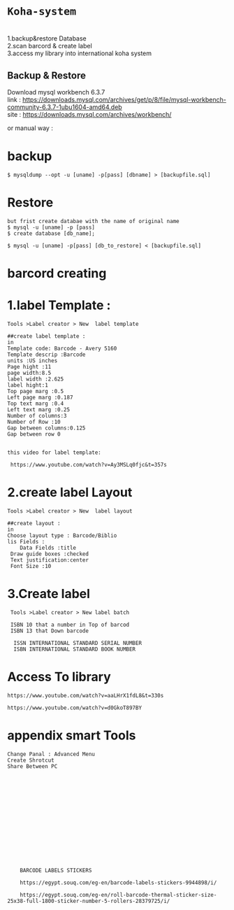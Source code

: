 # `Koha-system`


# 
1.backup&restore Database <br>
2.scan barcord & create label <br>
3.access my library into international  koha system <br>


## Backup & Restore  
Download mysql workbench 6.3.7 <br>
link : https://downloads.mysql.com/archives/get/p/8/file/mysql-workbench-community-6.3.7-1ubu1604-amd64.deb <br>
site : https://downloads.mysql.com/archives/workbench/ <br>

or manual way :
# backup
    $ mysqldump --opt -u [uname] -p[pass] [dbname] > [backupfile.sql]
 
# Restore
    but frist create databae with the name of original name
    $ mysql -u [uname] -p [pass] 
    $ create database [db_name];
    
    $ mysql -u [uname] -p[pass] [db_to_restore] < [backupfile.sql]

    
# barcord creating 

  
   
# 1.label Template :

    Tools >Label creator > New  label template 
    
    ##create label template :
    in 
    Template code: Barcode - Avery 5160
    Template descrip :Barcode
    units :US inches
    Page hight :11
    page width:8.5
    label width :2.625
    label hight:1
    Top page marg :0.5
    Left page marg :0.187
    Top text marg :0.4
    Left text marg :0.25
    Number of columns:3
    Number of Row :10
    Gap between columns:0.125
    Gap between row 0
    
     
    this video for label template:
    
     https://www.youtube.com/watch?v=Ay3MSLq0fjc&t=357s
     
# 2.create label Layout
    Tools >Label creator > New  label layout 
    
    ##create layout :
    in
    Choose layout type : Barcode/Biblio
    lis Fields :
        Data Fields :title
     Draw guide boxes :checked
     Text justification:center
     Font Size :10


#  3.Create label 
    
     Tools >Label creator > New label batch  
     
     ISBN 10 that a number in Top of barcod
     ISBN 13 that Down barcode  
     
      ISSN INTERNATIONAL STANDARD SERIAL NUMBER
      ISBN INTERNATIONAL STANDARD BOOK NUMBER
    
    
# Access To library
    
    https://www.youtube.com/watch?v=aaLHrX1fdL8&t=330s
    
    https://www.youtube.com/watch?v=d0GkoT897BY
    
    
    
    
    
    
    
    
 # appendix smart Tools
    Change Panal : Advanced Menu
    Create Shrotcut
    Share Between PC
    
    
    
    
    
    
    
    
    
    
    
    
    
    
    
    
        BARCODE LABELS STICKERS
        
        https://egypt.souq.com/eg-en/barcode-labels-stickers-9944898/i/
        
        https://egypt.souq.com/eg-en/roll-barcode-thermal-sticker-size-25x38-full-1800-sticker-number-5-rollers-28379725/i/
